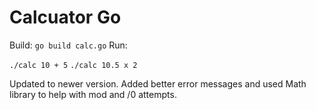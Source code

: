 # Calcuator Go

Build: `go build calc.go`
Run: 

`./calc 10 + 5`
`./calc 10.5 x 2`

Updated to newer version.
Added better error messages and used Math library to help with mod and /0 attempts.

